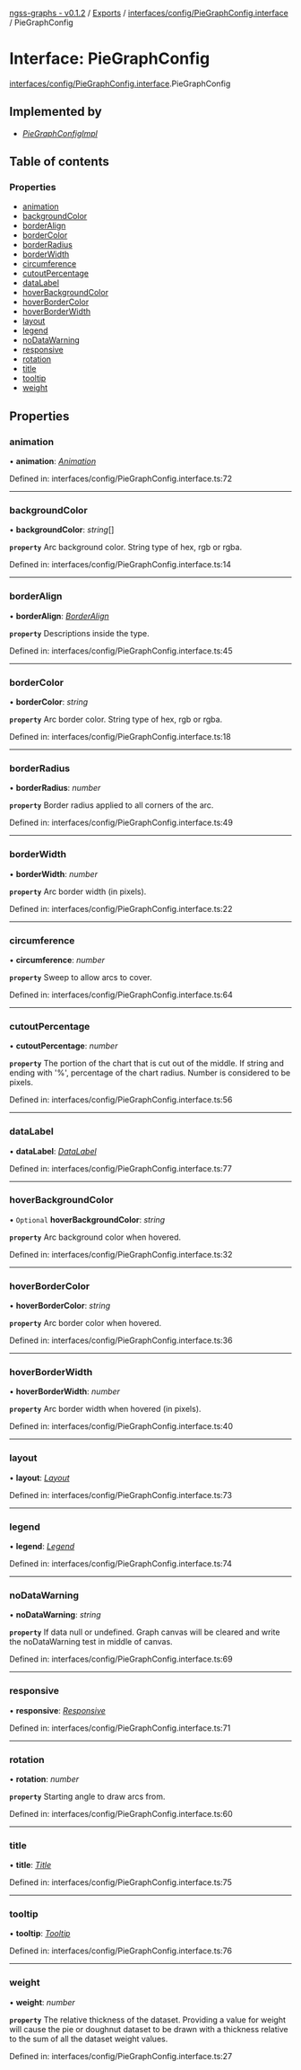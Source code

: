 [ngss-graphs - v0.1.2](../README.md) / [Exports](../modules.md) / [interfaces/config/PieGraphConfig.interface](../modules/interfaces_config_piegraphconfig_interface.md) / PieGraphConfig

# Interface: PieGraphConfig

[interfaces/config/PieGraphConfig.interface](../modules/interfaces_config_piegraphconfig_interface.md).PieGraphConfig

## Implemented by

- [*PieGraphConfigImpl*](../classes/models_inputs_config_piegraphconfigimpl_model.piegraphconfigimpl.md)

## Table of contents

### Properties

- [animation](interfaces_config_piegraphconfig_interface.piegraphconfig.md#animation)
- [backgroundColor](interfaces_config_piegraphconfig_interface.piegraphconfig.md#backgroundcolor)
- [borderAlign](interfaces_config_piegraphconfig_interface.piegraphconfig.md#borderalign)
- [borderColor](interfaces_config_piegraphconfig_interface.piegraphconfig.md#bordercolor)
- [borderRadius](interfaces_config_piegraphconfig_interface.piegraphconfig.md#borderradius)
- [borderWidth](interfaces_config_piegraphconfig_interface.piegraphconfig.md#borderwidth)
- [circumference](interfaces_config_piegraphconfig_interface.piegraphconfig.md#circumference)
- [cutoutPercentage](interfaces_config_piegraphconfig_interface.piegraphconfig.md#cutoutpercentage)
- [dataLabel](interfaces_config_piegraphconfig_interface.piegraphconfig.md#datalabel)
- [hoverBackgroundColor](interfaces_config_piegraphconfig_interface.piegraphconfig.md#hoverbackgroundcolor)
- [hoverBorderColor](interfaces_config_piegraphconfig_interface.piegraphconfig.md#hoverbordercolor)
- [hoverBorderWidth](interfaces_config_piegraphconfig_interface.piegraphconfig.md#hoverborderwidth)
- [layout](interfaces_config_piegraphconfig_interface.piegraphconfig.md#layout)
- [legend](interfaces_config_piegraphconfig_interface.piegraphconfig.md#legend)
- [noDataWarning](interfaces_config_piegraphconfig_interface.piegraphconfig.md#nodatawarning)
- [responsive](interfaces_config_piegraphconfig_interface.piegraphconfig.md#responsive)
- [rotation](interfaces_config_piegraphconfig_interface.piegraphconfig.md#rotation)
- [title](interfaces_config_piegraphconfig_interface.piegraphconfig.md#title)
- [tooltip](interfaces_config_piegraphconfig_interface.piegraphconfig.md#tooltip)
- [weight](interfaces_config_piegraphconfig_interface.piegraphconfig.md#weight)

## Properties

### animation

• **animation**: [*Animation*](interfaces_config_general_animation_interface.animation.md)

Defined in: interfaces/config/PieGraphConfig.interface.ts:72

___

### backgroundColor

• **backgroundColor**: *string*[]

**`property`** Arc background color. String type of hex, rgb or rgba.

Defined in: interfaces/config/PieGraphConfig.interface.ts:14

___

### borderAlign

• **borderAlign**: [*BorderAlign*](../enums/models_inputs_enum_borderalign_enum.borderalign.md)

**`property`** Descriptions inside the type.

Defined in: interfaces/config/PieGraphConfig.interface.ts:45

___

### borderColor

• **borderColor**: *string*

**`property`** Arc border color. String type of hex, rgb or rgba.

Defined in: interfaces/config/PieGraphConfig.interface.ts:18

___

### borderRadius

• **borderRadius**: *number*

**`property`** Border radius applied to all corners of the arc.

Defined in: interfaces/config/PieGraphConfig.interface.ts:49

___

### borderWidth

• **borderWidth**: *number*

**`property`** Arc border width (in pixels).

Defined in: interfaces/config/PieGraphConfig.interface.ts:22

___

### circumference

• **circumference**: *number*

**`property`** Sweep to allow arcs to cover.

Defined in: interfaces/config/PieGraphConfig.interface.ts:64

___

### cutoutPercentage

• **cutoutPercentage**: *number*

**`property`** The portion of the chart that is cut out of the middle.
If string and ending with '%', percentage of the chart radius.
Number is considered to be pixels.

Defined in: interfaces/config/PieGraphConfig.interface.ts:56

___

### dataLabel

• **dataLabel**: [*DataLabel*](interfaces_config_general_datalabel_interface.datalabel.md)

Defined in: interfaces/config/PieGraphConfig.interface.ts:77

___

### hoverBackgroundColor

• `Optional` **hoverBackgroundColor**: *string*

**`property`** Arc background color when hovered.

Defined in: interfaces/config/PieGraphConfig.interface.ts:32

___

### hoverBorderColor

• **hoverBorderColor**: *string*

**`property`** Arc border color when hovered.

Defined in: interfaces/config/PieGraphConfig.interface.ts:36

___

### hoverBorderWidth

• **hoverBorderWidth**: *number*

**`property`** Arc border width when hovered (in pixels).

Defined in: interfaces/config/PieGraphConfig.interface.ts:40

___

### layout

• **layout**: [*Layout*](interfaces_config_general_layout_interface.layout.md)

Defined in: interfaces/config/PieGraphConfig.interface.ts:73

___

### legend

• **legend**: [*Legend*](interfaces_config_general_legend_interface.legend.md)

Defined in: interfaces/config/PieGraphConfig.interface.ts:74

___

### noDataWarning

• **noDataWarning**: *string*

**`property`** If data null or undefined. Graph canvas will be cleared and write the noDataWarning test in middle of canvas.

Defined in: interfaces/config/PieGraphConfig.interface.ts:69

___

### responsive

• **responsive**: [*Responsive*](interfaces_config_general_responsive_interface.responsive.md)

Defined in: interfaces/config/PieGraphConfig.interface.ts:71

___

### rotation

• **rotation**: *number*

**`property`** Starting angle to draw arcs from.

Defined in: interfaces/config/PieGraphConfig.interface.ts:60

___

### title

• **title**: [*Title*](interfaces_config_general_title_interface.title.md)

Defined in: interfaces/config/PieGraphConfig.interface.ts:75

___

### tooltip

• **tooltip**: [*Tooltip*](interfaces_config_general_tooltip_interface.tooltip.md)

Defined in: interfaces/config/PieGraphConfig.interface.ts:76

___

### weight

• **weight**: *number*

**`property`** The relative thickness of the dataset.
Providing a value for weight will cause the pie or doughnut dataset to be drawn with a thickness relative to the sum of all the dataset weight values.

Defined in: interfaces/config/PieGraphConfig.interface.ts:27
